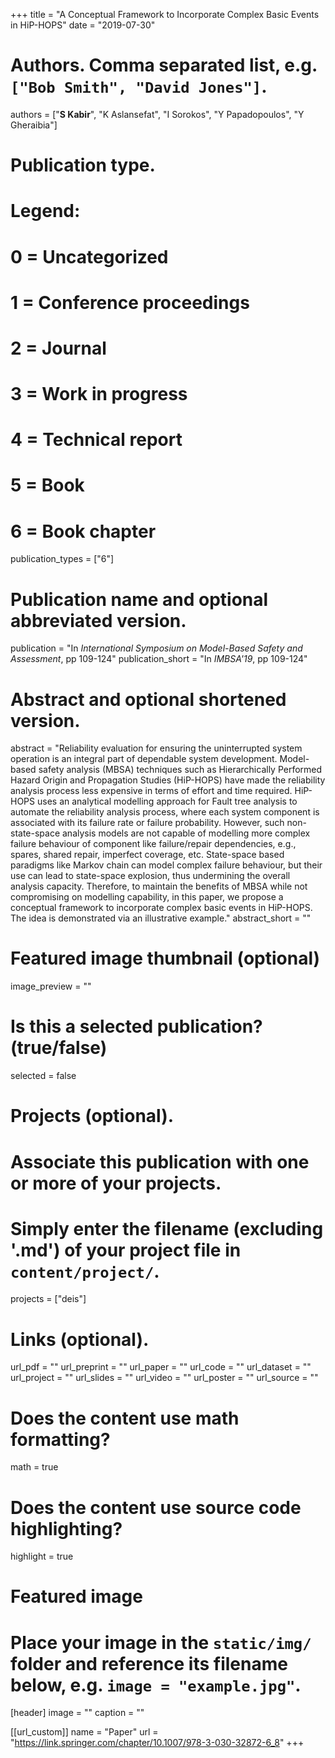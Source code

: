 +++
title = "A Conceptual Framework to Incorporate Complex Basic Events in HiP-HOPS"
date = "2019-07-30"

# Authors. Comma separated list, e.g. `["Bob Smith", "David Jones"]`.
authors = ["**S Kabir**", "K Aslansefat", "I Sorokos", "Y Papadopoulos", "Y Gheraibia"]

# Publication type.
# Legend:
# 0 = Uncategorized
# 1 = Conference proceedings
# 2 = Journal
# 3 = Work in progress
# 4 = Technical report
# 5 = Book
# 6 = Book chapter
publication_types = ["6"]

# Publication name and optional abbreviated version.
publication = "In *International Symposium on Model-Based Safety and Assessment*, pp 109-124"
publication_short = "In *IMBSA'19*, pp 109-124"

# Abstract and optional shortened version.
abstract = "Reliability evaluation for ensuring the uninterrupted system operation is an integral part of dependable system development. Model-based safety analysis (MBSA) techniques such as Hierarchically Performed Hazard Origin and Propagation Studies (HiP-HOPS) have made the reliability analysis process less expensive in terms of effort and time required. HiP-HOPS uses an analytical modelling approach for Fault tree analysis to automate the reliability analysis process, where each system component is associated with its failure rate or failure probability. However, such non-state-space analysis models are not capable of modelling more complex failure behaviour of component like failure/repair dependencies, e.g., spares, shared repair, imperfect coverage, etc. State-space based paradigms like Markov chain can model complex failure behaviour, but their use can lead to state-space explosion, thus undermining the overall analysis capacity. Therefore, to maintain the benefits of MBSA while not compromising on modelling capability, in this paper, we propose a conceptual framework to incorporate complex basic events in HiP-HOPS. The idea is demonstrated via an illustrative example."
abstract_short = ""

# Featured image thumbnail (optional)
image_preview = ""

# Is this a selected publication? (true/false)
selected = false

# Projects (optional).
#   Associate this publication with one or more of your projects.
#   Simply enter the filename (excluding '.md') of your project file in `content/project/`.
projects = ["deis"]

# Links (optional).
url_pdf = ""
url_preprint = ""
url_paper = ""
url_code = ""
url_dataset = ""
url_project = ""
url_slides = ""
url_video = ""
url_poster = ""
url_source = ""

# Does the content use math formatting?
math = true

# Does the content use source code highlighting?
highlight = true

# Featured image
# Place your image in the `static/img/` folder and reference its filename below, e.g. `image = "example.jpg"`.
[header]
image = ""
caption = ""

[[url_custom]]
    name = "Paper"
    url = "https://link.springer.com/chapter/10.1007/978-3-030-32872-6_8"
+++
